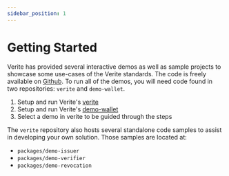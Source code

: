 ```yaml
---
sidebar_position: 1
---
```


# Getting Started

Verite has provided several interactive demos as well as sample projects to showcase some use-cases of the Verite standards. The code is freely available on [Github](https://github.com/circlefin/verite). To run all of the demos, you will need code found in two repositories: `verite` and `demo-wallet`.

1. Setup and run Verite's [verite](https://github.com/circlefin/verite/blob/main/README.md)
2. Setup and run Verite's [demo-wallet](https://github.com/circlefin/verite/blob/main/packages/wallet/README.md)
3. Select a demo in verite to be guided through the steps

The `verite` repository also hosts several standalone code samples to assist in developing your own solution. Those samples are located at:

- `packages/demo-issuer`
- `packages/demo-verifier`
- `packages/demo-revocation`

